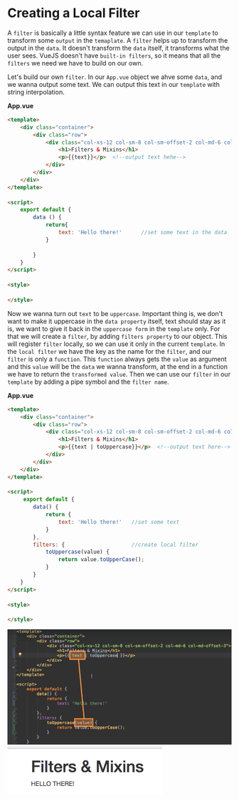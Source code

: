 # Creating a Local Filter

A `filter` is basically a little syntax feature we can use in our `template` to transform some `output` in the `temaplate`. A `filter` helps up to transform the output in the `data`. It doesn't transform the `data` itself, it transforms what the user sees. 
VueJS doesn't have `built-in filters`, so it means that all the `filters` we need we have to build on our own. 

Let's build our own `filter`. In our `App.vue` object we ahve some `data`, and we wanna output some text. We can output this text in our `template` with string interpolation. 

**App.vue**

```html
<template>
    <div class="container">
        <div class="row">
            <div class="col-xs-12 col-sm-8 col-sm-offset-2 col-md-6 col-md-offset-3">
                <h1>Filters & Mixins</h1>
                <p>{{text}}</p>  <!--output text hehe-->
            </div>
        </div>
    </div>
</template>

<script>
    export default {
        data () {
            return{
                text: 'Hello there!'      //set some text in the data
            }

        }
    }
</script>

<style>

</style>
```

Now we wanna turn out `text` to be `uppercase`. Important thing is, we don't want to make it uppercase in the `data property` itself, text should stay as it is, we want to give it back in the `uppercase form` in the `template` only.  For that we will create a `filter`, by adding `filters property` to our object. This will register `filter` locally, so we can use it only in the current `template`. In the `local filter` we have the key as the name for the `filter`, and our `filter` is only a `function`. This `function` always gets the `value` as argument and this `value` will be the `data` we wanna transform, at the end in a function we have to return the `transformed value`. Then we can use our `filter` in our `template` by adding a pipe symbol and the `filter name`. 

**App.vue**

```html
<template>
    <div class="container">
        <div class="row">
            <div class="col-xs-12 col-sm-8 col-sm-offset-2 col-md-6 col-md-offset-3">
                <h1>Filters & Mixins</h1>
                <p>{{text | toUppercase}}</p>  <!--output text here-->  <!--use filter-->
            </div>
        </div>
    </div>
</template>

<script>
     export default {
        data() {
            return {
                text: 'Hello there!'   //set some text 
            }
        },
        filters: {                     //create local filter 
            toUppercase(value) {
                return value.toUpperCase();
            }
        }
    }
</script>

<style>

</style>
```

![filter-value](../filter-value.png)
![filter-touppercase](../filter-touppercase.png)


